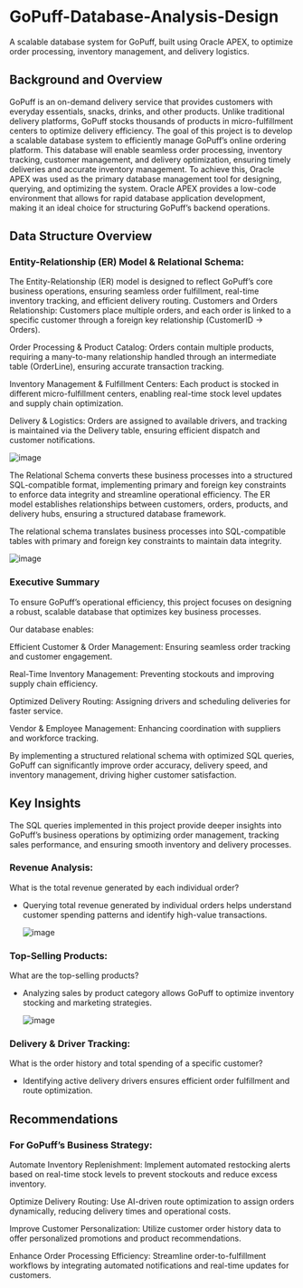 # GoPuff-Database-Analysis-Design
A scalable database system for GoPuff, built using Oracle APEX, to optimize order processing, inventory management, and delivery logistics.

## Background and Overview
GoPuff is an on-demand delivery service that provides customers with everyday essentials, snacks, drinks, and other products. Unlike traditional delivery platforms, GoPuff stocks thousands of products in micro-fulfillment centers to optimize delivery efficiency.
The goal of this project is to develop a scalable database system to efficiently manage GoPuff’s online ordering platform. This database will enable seamless order processing, inventory tracking, customer management, and delivery optimization, ensuring timely deliveries and accurate inventory management.
To achieve this, Oracle APEX was used as the primary database management tool for designing, querying, and optimizing the system. Oracle APEX provides a low-code environment that allows for rapid database application development, making it an ideal choice for structuring GoPuff’s backend operations.

## Data Structure Overview
### Entity-Relationship (ER) Model & Relational Schema:
The Entity-Relationship (ER) model is designed to reflect GoPuff’s core business operations, ensuring seamless order fulfillment, real-time inventory tracking, and efficient delivery routing.
Customers and Orders Relationship: Customers place multiple orders, and each order is linked to a specific customer through a foreign key relationship (CustomerID → Orders).

Order Processing & Product Catalog: Orders contain multiple products, requiring a many-to-many relationship handled through an intermediate table (OrderLine), ensuring accurate transaction tracking.

Inventory Management & Fulfillment Centers: Each product is stocked in different micro-fulfillment centers, enabling real-time stock level updates and supply chain optimization.

Delivery & Logistics: Orders are assigned to available drivers, and tracking is maintained via the Delivery table, ensuring efficient dispatch and customer notifications.

![image](https://github.com/user-attachments/assets/bf8970ad-a5dd-4848-aa3e-266ce2b70404)



The Relational Schema converts these business processes into a structured SQL-compatible format, implementing primary and foreign key constraints to enforce data integrity and streamline operational efficiency.
The ER model establishes relationships between customers, orders, products, and delivery hubs, ensuring a structured database framework.

The relational schema translates business processes into SQL-compatible tables with primary and foreign key constraints to maintain data integrity.

![image](https://github.com/user-attachments/assets/26521b2a-34d6-4da0-a40f-2735a2e3c6ff)


### Executive Summary
To ensure GoPuff’s operational efficiency, this project focuses on designing a robust, scalable database that optimizes key business processes.

Our database enables:

Efficient Customer & Order Management: Ensuring seamless order tracking and customer engagement.

Real-Time Inventory Management: Preventing stockouts and improving supply chain efficiency.

Optimized Delivery Routing: Assigning drivers and scheduling deliveries for faster service.

Vendor & Employee Management: Enhancing coordination with suppliers and workforce tracking.

By implementing a structured relational schema with optimized SQL queries, GoPuff can significantly improve order accuracy, delivery speed, and inventory management, driving higher customer satisfaction.

## Key Insights
The SQL queries implemented in this project provide deeper insights into GoPuff’s business operations by optimizing order management, tracking sales performance, and ensuring smooth inventory and delivery processes.

### Revenue Analysis:
What is the total revenue generated by each individual order?
- Querying total revenue generated by individual orders helps understand customer spending patterns and identify high-value transactions.

  ![image](https://github.com/user-attachments/assets/c7053afa-cee9-44f2-89ef-9b3aecf5a8de)


### Top-Selling Products:
What are the top-selling products?
- Analyzing sales by product category allows GoPuff to optimize inventory stocking and marketing strategies.

  ![image](https://github.com/user-attachments/assets/88cc60ad-3725-4a78-a348-aae34753a56f)


### Delivery & Driver Tracking:
What is the order history and total spending of a specific customer?
- Identifying active delivery drivers ensures efficient order fulfillment and route optimization.

## Recommendations
### For GoPuff’s Business Strategy:
Automate Inventory Replenishment: Implement automated restocking alerts based on real-time stock levels to prevent stockouts and reduce excess inventory.

Optimize Delivery Routing: Use AI-driven route optimization to assign orders dynamically, reducing delivery times and operational costs.

Improve Customer Personalization: Utilize customer order history data to offer personalized promotions and product recommendations.

Enhance Order Processing Efficiency: Streamline order-to-fulfillment workflows by integrating automated notifications and real-time updates for customers.
